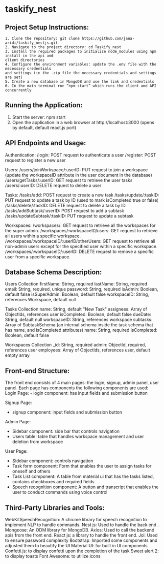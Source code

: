 # taskify_nest
 
Project Setup Instructions:
---------------------------

    1. Clone the repository: git clone https://github.com/jana-aridi/taskify_nestjs.git
    2. Navigate to the project directory: cd Taskify_nest
    3. Install the required packages to initialize node_modules using npm install in the api and
    client directories
    4. Configure the environment variables: update the .env file with the necessary credentials
    and settings (in the .zip file the necessary credentials and settings are set)
    5. Create a new database in MongoDB and use the link and credentials
    6. In the main terminal run “npm start” which runs the client and API concurrently

    
Running the Application:
------------------------

1. Start the server: npm start
2. Open the application in a web browser at http://localhost:3000 (opens by default, default
react.js port)


API Endpoints and Usage:
------------------------

Authentication:
  /login: POST request to authenticate a user
  /register: POST request to register a new user
  
Users:
  /users/joinWorkspace/:userID: PUT request to join a workspace (update the workspaceID attribute in the user document in the database)
  /users/getTasks/:userID: GET request to retrieve the user tasks
  /users/:userID: DELETE request to delete a user 
  
Tasks:
  /tasks/add: POST request to create a new task
  /tasks/update/:taskID: PUT request to update a task by ID (used to mark isCompleted true or false)
  /tasks/delete/:taskID: DELETE request to delete a task by ID
  /tasks/addSubtask/:userID: POST request to add a subtask 
  /tasks/updateSubtask/:taskID: PUT request to update a subtask 
  
Workspaces:
  /workspaces/: GET request to retrieve all the workspaces for the super admin.
  /workspaces/:workspaceID/users: GET request to retrieve all users within a specific workspace.
  /workspaces/:workspaceID/:userID/otherUsers: GET request to retrieve all non-admin users except for the specified user within a specific workspace.
  /workspaces/:workspaceID/:userID: DELETE request to remove a specific user from a specific workspace.
  
Database Schema Description:
----------------------------

Users Collection
  firstName: String, required
  lastName: String, required
  email: String, required, unique
  password: String, required
  isAdmin: Boolean, default false
  isSuperAdmin: Boolean, default false
  workspaceID: String, references Workspace, default null
  
Tasks Collection
  name: String, default "New Task"
  assignees: Array of ObjectIds, references user
  isCompleted: Boolean, default false
  dueDate: String, default null
  workspaceID: String, references workspace
  subtasks: Array of SubtaskSchema (an internal schema inside the task schema that has name, and isCompleted attributes)
  name: String, required
  isCompleted: Boolean, default false

Workspaces Collection
  _id: String, required
  admin: ObjectId, required, references user
  employees: Array of ObjectIds, references user, default empty array


Front-end Structure:
---------------------
The front end consists of 4 main pages: the login, signup, admin panel, user panel.
Each page has components the following components are  used:  
 Login Page:
    - login component: has input fields and submission button

 Signup Page:
   - signup component: input fields and submission button

Admin Page:
  - Sidebar component: side bar that controls navigation
  - Users table: table that handles workspace management and user deletion from workspace

User Page:
  - Sidebar component: controls navigation
  - Task form component: Form that enables the user to assign tasks for oneself and others
  - Task List component: A table from material ui that has the tasks listed, contains checkboxes and required fields
  - Speech recognition component: A button and transcript that enables the user to conduct commands using voice control
    

Third-Party Libraries and Tools:
--------------------------------
WebKitSpeechRecognition: A chrome library for speech recognition to implement NLP to handle commands.
Nest js: Used to handle the back end .
Mongoose: An ODM library for MongoDB.
Axios: Used to call the backend apis from the front end.
React js: a library to handle  the front end.
Joi: Used to ensure password complexity
Bootstrap: Imported some components and adjusted them to beautify the UI
Material UI: for built in UI components
Confetti.js: to display confetti upon the completion of the task
Sweet alert 2: to display toasts
Font Awesome: to utilize icons
